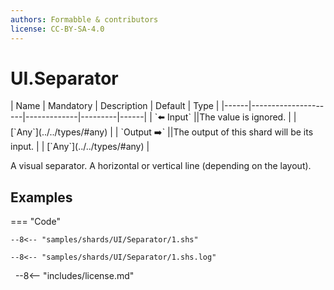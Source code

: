 ```yaml
---
authors: Formabble & contributors
license: CC-BY-SA-4.0
---
```



# UI.Separator

<div class="sh-parameters" markdown="1">
| Name | Mandatory | Description | Default | Type |
|------|---------------------|-------------|---------|------|
| `⬅️ Input` ||The value is ignored. | | [`Any`](../../types/#any) |
| `Output ➡️` ||The output of this shard will be its input. | | [`Any`](../../types/#any) |

</div>

A visual separator. A horizontal or vertical line (depending on the layout).

## Examples

=== "Code"

  ```x86asm linenums="1"
  --8<-- "samples/shards/UI/Separator/1.shs"
  ```

  ```
  --8<-- "samples/shards/UI/Separator/1.shs.log"
  ```
&nbsp;
--8<-- "includes/license.md"

